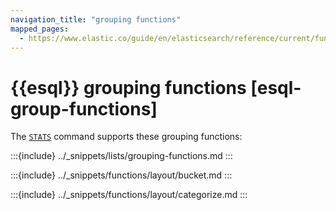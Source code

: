 ```yaml
---
navigation_title: "grouping functions"
mapped_pages:
  - https://www.elastic.co/guide/en/elasticsearch/reference/current/functions-operators/grouping-functions.md
---
```


# {{esql}} grouping functions [esql-group-functions]


The [`STATS`](/reference/query-languages/esql/esql-commands.md#esql-stats-by) command supports these grouping functions:

:::{include} ../_snippets/lists/grouping-functions.md
:::


:::{include} ../_snippets/functions/layout/bucket.md
:::

:::{include} ../_snippets/functions/layout/categorize.md
:::

